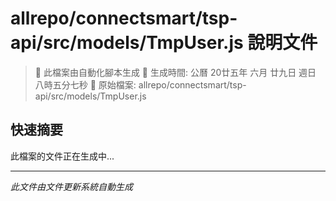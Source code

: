 # allrepo/connectsmart/tsp-api/src/models/TmpUser.js 說明文件

> 🚧 此檔案由自動化腳本生成
> 📅 生成時間: 公曆 20廿五年 六月 廿九日 週日 八時五分七秒
> 📂 原始檔案: allrepo/connectsmart/tsp-api/src/models/TmpUser.js

## 快速摘要
此檔案的文件正在生成中...

<!-- 實際使用時，這裡會是 Claude Code 生成的完整文件內容 -->

---
*此文件由文件更新系統自動生成*
